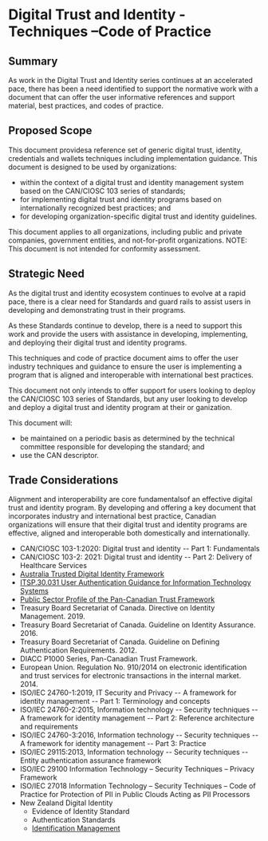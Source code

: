 # Digital Trust and Identity -Techniques –Code of Practice

## Summary

As work in the Digital Trust and Identity series continues at an accelerated pace, there has been a need identified to support the normative work with a document that can offer the user informative references and support material, best practices, and codes of practice.

## Proposed Scope

This document providesa reference set of generic digital trust, identity, credentials and wallets techniques including implementation guidance. This document is designed to be used by organizations:

* within the context of a digital trust and identity management system based on the CAN/CIOSC 103 series of standards;
* for implementing digital trust and identity programs based on internationally recognized best practices; and
* for developing organization-specific digital trust and identity guidelines.

This document applies to all organizations, including public and private companies, government entities, and not-for-profit organizations.
NOTE: This document is not intended for conformity assessment.

## Strategic Need

As the digital trust and identity ecosystem continues to evolve at a rapid pace, there is a clear need for Standards and guard rails to assist users in developing and demonstrating trust in their programs.

As these Standards continue to develop, there is a need to support this work and provide the users with assistance in developing, implementing, and deploying their digital trust and identity programs.

This techniques and code of practice document aims to offer the user industry techniques and guidance to ensure the user is implementing a program that is aligned and interoperable with international best practices.

This document not only intends to offer support for users looking to deploy the CAN/CIOSC 103 series of Standards, but any user looking to develop and deploy a digital trust and identity program at their or  ganization.

This document will:

* be maintained on a periodic basis as determined by the technical committee responsible for developing the standard; and
* use the CAN descriptor.

## Trade Considerations

Alignment and interoperability are core fundamentalsof an effective digital trust and identity program. By developing and offering a key document that incorporates industry and international best practice, Canadian organizations will ensure that their digital trust and identity programs are effective, aligned and interoperable both domestically and internationally.

* CAN/CIOSC 103-1:2020: Digital trust and identity -- Part 1: Fundamentals
* CAN/CIOSC 103-2: 2021: Digital trust and identity -- Part 2: Delivery of Healthcare Services
* [Australia Trusted Digital Identity Framework](https://www.dta.gov.au/our-projects/digital-identity/join-identity-federation/accreditation-and-onboarding/trusted-digital-identity-framework)
* [ITSP.30.031 User Authentication Guidance for Information Technology Systems](https://www.cse-cst.gc.ca/en/node/2454/html/28582)
* [Public Sector Profile of the Pan-Canadian Trust Framework](https://canada-ca.github.io/PCTF-CCP/)
* Treasury Board Secretariat of Canada. Directive on Identity Management. 2019.
* Treasury Board Secretariat of Canada. Guideline on Identity Assurance. 2016.
* Treasury Board Secretariat of Canada. Guideline on Defining Authentication Requirements. 2012.
* DIACC P1000 Series, Pan-Canadian Trust Framework.
* European Union. Regulation No. 910/2014 on electronic identification and trust services for electronic transactions in the internal market. 2014.
* ISO/IEC 24760-1:2019, IT Security and Privacy -- A framework for identity management -- Part 1: Terminology and concepts
* ISO/IEC 24760-2:2015, Information technology --    Security techniques -- A framework for identity management -- Part 2: Reference architecture and requirements
* ISO/IEC 24760-3:2016, Information technology --    Security techniques -- A framework for identity management -- Part 3: Practice
* ISO/IEC 29115:2013, Information technology -- Security techniques   --    Entity authentication assurance framework
* ISO/IEC 29100 Information Technology – Security Techniques – Privacy Framework
* ISO/IEC 27018 Information Technology – Security Techniques – Code of Practice for Protection of PII in Public Clouds Acting as PII Processors
* New Zealand Digital Identity
  * Evidence of Identity Standard
  * Authentication Standards
  * [Identification Management](https://www.digital.govt.nz/standards-and-guidance/identity/digital-identity/)
